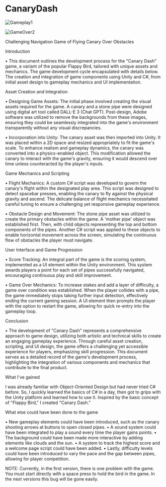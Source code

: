 # CanaryDash

![Gameplay1](https://github.com/cememirsenyurt/CanaryDash/assets/104103767/168b5bdb-31b9-465e-be8c-ef9006200639)


![GameOver2](https://github.com/cememirsenyurt/CanaryDash/assets/104103767/5a75ef82-1f5e-4076-863e-afaac9814e92)


Challenging Navigation Game of Flying Canary Over Obstacles

Introduction

•	This document outlines the development process for the "Canary Dash" game, a variant of the popular Flappy Bird, tailored with unique assets and mechanics. The game development cycle encapsulated with details below. The creation and integration of game components using Unity and C#, from initial asset design to gameplay mechanics and UI implementation.

Asset Creation and Integration

•	Designing Game Assets: The initial phase involved creating the visual assets required for the game. A canary and a stone pipe were designed using digital art tool called DALL-E 3 (Chat GPT). Post-design, Adobe software was utilized to remove the backgrounds from these images, ensuring they could be seamlessly integrated into the game's environment transparently without any visual discrepancies.

•	Incorporation into Unity: The canary asset was then imported into Unity. It was placed within a 2D space and resized appropriately to fit the game's scale. To enhance realism and gameplay dynamics, the canary was converted into a physics-enabled object. This modification allowed the canary to interact with the game's gravity, ensuring it would descend over time unless counteracted by the player's inputs.

Game Mechanics and Scripting

•	Flight Mechanics: A custom C# script was developed to govern the canary's flight within the designated play area. This script was designed to detect spacebar presses, enabling the canary to fly against the physical gravity and ascend. The delicate balance of flight mechanics necessitated careful tuning to ensure a challenging yet responsive gameplay experience.

•	Obstacle Design and Movement: The stone pipe asset was utilized to create the primary obstacles within the game. A 'mother pipe' object was established first. Then, with child objects representing the top and bottom components of the pipes. Another C# script was applied to these objects to enable horizontal movement across the screen, simulating the continuous flow of obstacles the player must navigate.

User Interface and Game Progression

•	Score Tracking: An integral part of the game is the scoring system, implemented as a UI element within the Unity environment. This system awards players a point for each set of pipes successfully navigated, encouraging continuous play and skill improvement.

•	Game Over Mechanics: To increase stakes and add a layer of difficulty, a game over condition was established. When the player collides with a pipe, the game immediately stops taking further input detection, effectively ending the current gaming session. A UI element then prompts the player with the option to restart the game, allowing for quick re-entry into the gameplay loop.

Conclusion

•	The development of "Canary Dash" represents a comprehensive approach to game design, utilizing both artistic and technical skills to create an engaging gameplay experience. Through careful asset creation, scripting, and UI design, the game offers a challenging yet accessible experience for players, emphasizing skill progression. This document serves as a detailed record of the game's development process, highlighting the integration of various components and mechanics that contribute to the final product.

What I've gained

I was already familiar with Object-Oriented Design but had never tried C# before. So, I quickly learned the basics of C# in a day, then got to grips with the Unity platform and learned how to use it. Inspired by the basic concept of "Flappy Bird," I created "Canary Dash."

What else could have been done to the game

•	New gameplay elements could have been introduced, such as the canary shooting arrows at buttons to open closed pipes.
•	A sound system could have been integrated to play a sound every time the player gains points.
•	The background could have been made more interactive by adding elements like clouds and the sun.
•	A system to track the highest score and a welcome page script could have been added.
•	Lastly, difficulty levels could have been introduced to vary the pace and the gap between pipes, allowing for player competition. 

NOTE: Currently, in the first version, there is one problem with the game. You must start directly with a space press to hold the bird in the game.  In the next versions this bug will be gone easily.
